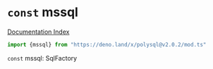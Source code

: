 # `const` mssql

[Documentation Index](../README.md)

```ts
import {mssql} from "https://deno.land/x/polysql@v2.0.2/mod.ts"
```

`const` mssql: SqlFactory

